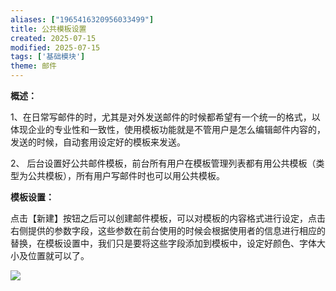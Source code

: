 ```yaml
---
aliases: ["1965416320956033499"]
title: 公共模板设置
created: 2025-07-15
modified: 2025-07-15
tags: ['基础模块']
theme: 邮件
---
```


**概述：**

1、在日常写邮件的时，尤其是对外发送邮件的时候都希望有一个统一的格式，以体现企业的专业性和一致性，使用模板功能就是不管用户是怎么编辑邮件内容的，发送的时候，自动套用设定好的模板来发送。

2、 后台设置好公共邮件模板，前台所有用户在模板管理列表都有用公共模板（类型为公共模板），所有用户写邮件时也可以用公共模板。

**模板设置：**

点击【新建】按钮之后可以创建邮件模板，可以对模板的内容格式进行设定，点击右侧提供的参数字段，这些参数在前台使用的时候会根据使用者的信息进行相应的替换，在模板设置中，我们只是要将这些字段添加到模板中，设定好颜色、字体大小及位置就可以了。

![](2a90715ca6cd24963b843a4bb07e9f08.jpg)